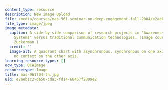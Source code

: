 ```yaml
---
content_type: resource
description: New image Upload
file: /media/courses/mas-961-seminar-on-deep-engagement-fall-2004/e2aeb1c2da50cda3fd1468457f2899e2_mas-961f04-th.jpg
file_type: image/jpeg
image_metadata:
  caption: A side-by-side comparison of research projects in "Awareness and Presence
    Systems" versus traditional communication technologies. (Image courtesy of Orit
    Zuckerman.)
  credit: ''
  image-alt: A quadrant chart with asynchronous, synchronous on one axis; and context,
    no context on the other axis.
learning_resource_types: []
ocw_type: OCWImage
resourcetype: Image
title: mas-961f04-th.jpg
uid: e2aeb1c2-da50-cda3-fd14-68457f2899e2
---
```

